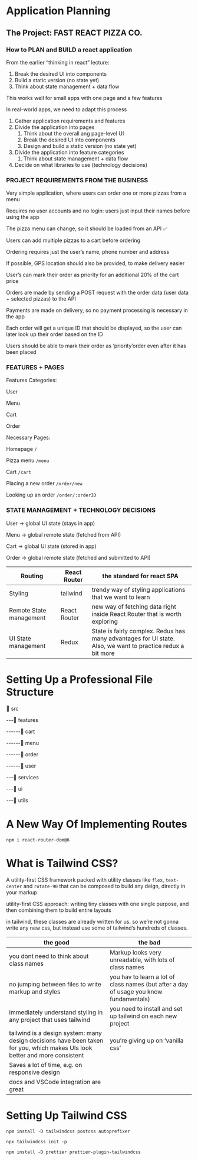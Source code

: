 # Application Planning

## The Project: FAST REACT PIZZA CO.

### How to PLAN and BUILD a react application

From the earlier “thinking in react” lecture:

1. Break the desired UI into components
2. Build a static version (no state yet)
3. Think about state management + data flow

This works well for small apps with one page and a few features

In real-world apps, we need to adapt this process

1. Gather application requirements and features
2. Divide the application into pages
    1. Think about the overall ang page-level UI
    2. Break the desired UI into components
    3. Design and build a static version (no state yet)
3. Divide the application into feature categories
    1. Think about state management + data flow
4. Decide on what libraries to use (technology decisions)

### PROJECT REQUIREMENTS FROM THE BUSINESS

Very simple application, where users can order one or more pizzas from a menu

Requires no user accounts and no login: users just input their names before using the app

The pizza menu can change, so it should be loaded from an API ✅

Users can add multiple pizzas to a cart before ordering

Ordering requires just the user’s name, phone number and address

If possible, GPS location should also be provided, to make delivery easier

User’s can mark their order as priority for an additional 20% of the cart price

Orders are made by sending a POST request with the order data (user data + selected pizzas) to the API

Payments are made on delivery, so no payment processing is necessary in the app

Each order will get a unique ID that should be displayed, so the user can later look up their order based on the ID

Users should be able to mark their order as ‘priority’order even after it has been placed

### FEATURES + PAGES

Features Categories:

User

Menu

Cart

Order

Necessary Pages:

Homepage `/`

Pizza menu `/menu`

Cart `/cart`

Placing a new order `/order/new`

Looking up an order `/order/:orderID`

### STATE MANAGEMENT + TECHNOLOGY DECISIONS

User → global UI state (stays in app)

Menu → global remote state (fetched from API)

Cart → global UI state (stored in app)

Order → global remote state (fetched and submitted to API)

| Routing | React Router | the standard for react SPA |
| --- | --- | --- |
| Styling | tailwind | trendy way of styling applications that we want to learn |
| Remote State management | React Router | new way of fetching data right inside React Router that is worth exploring |
| UI State management | Redux | State is fairly complex. Redux has many advantages for UI state. Also, we want to practice redux a bit more |

# Setting Up a Professional File Structure

📁 src

---📁 features

------📁 cart

------📁 menu

------📁 order

------📁 user

---📁 services

---📁 ui

---📁 utils

# A New Way Of Implementing Routes

`npm i react-router-dom@6`

# What is Tailwind CSS?

A utility-first CSS framework packed with utility classes like `flex`, `text-center` and `rotate-90` that can be composed to build any deign, directly in your markup

utility-first CSS approach: writing tiny classes with one single purpose, and then combining them to build entire layouts

in tailwind, these classes are already written for us. so we’re not gonna write any new css, but instead use some of tailwind’s hundreds of classes.

| the good | the bad |
| --- | --- |
| you dont need to think about class names | Markup looks very unreadable, with lots of class names |
| no jumping between files to write markup and styles | you hav to learn a lot of class names (but after a day of usage you know fundamentals) |
| immediately understand styling in any project that uses tailwind | you need to install and set up tailwind on each new project |
| tailwind is a design system: many design decisions have been taken for you, which makes UIs look better and more consistent | you’re giving up on ‘vanilla css’ |
| Saves a lot of time, e.g. on responsive design |  |
| docs and VSCode integration are great |  |

# Setting Up Tailwind CSS

`npm install -D tailwindcss postcss autoprefixer`

`npx tailwindcss init -p`

`npm install -D prettier prettier-plugin-tailwindcss`